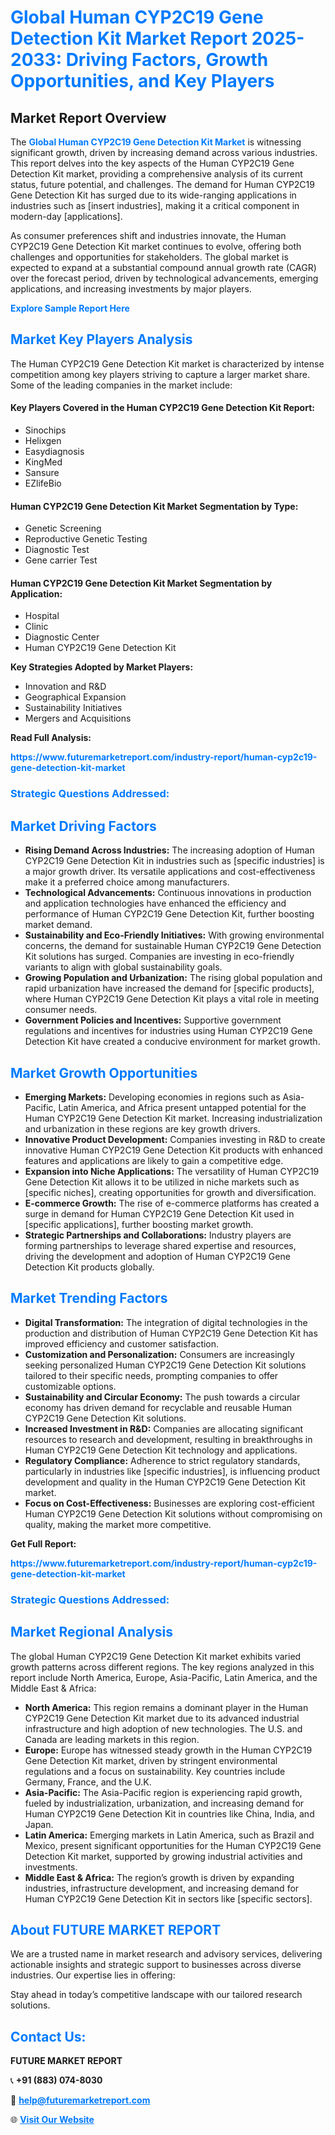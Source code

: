 <h1 style="color: #007BFF;">Global Human CYP2C19 Gene Detection Kit Market Report 2025-2033: Driving Factors, Growth Opportunities, and Key Players</h1>

<section id="overview">
<h2>Market Report Overview</h2>
<p>The <a href="https://www.futuremarketreport.com/industry-report/human-cyp2c19-gene-detection-kit-market" style="color: #007BFF; text-decoration: none;"><strong>Global Human CYP2C19 Gene Detection Kit Market</strong></a> is witnessing significant growth, driven by increasing demand across various industries. This report delves into the key aspects of the Human CYP2C19 Gene Detection Kit market, providing a comprehensive analysis of its current status, future potential, and challenges. The demand for Human CYP2C19 Gene Detection Kit has surged due to its wide-ranging applications in industries such as [insert industries], making it a critical component in modern-day [applications].</p>
<p>As consumer preferences shift and industries innovate, the Human CYP2C19 Gene Detection Kit market continues to evolve, offering both challenges and opportunities for stakeholders. The global market is expected to expand at a substantial compound annual growth rate (CAGR) over the forecast period, driven by technological advancements, emerging applications, and increasing investments by major players.</p>
</section>

<section id="overview">
<p><a href="https://www.futuremarketreport.com/request-sample/reportId=123200" style="color: #007BFF; text-decoration: none;"><strong>Explore Sample Report Here</strong></a></p>
</section>

<section id="key-players">
<h2 style="color: #007BFF;">Market Key Players Analysis</h2>
<p>The Human CYP2C19 Gene Detection Kit market is characterized by intense competition among key players striving to capture a larger market share. Some of the leading companies in the market include:</p>
<h4>Key Players Covered in the Human CYP2C19 Gene Detection Kit Report:</h4>
<ul><li>Sinochips</li><li>Helixgen</li><li>Easydiagnosis</li><li>KingMed</li><li>Sansure</li><li>EZlifeBio</li></ul>
<h4>Human CYP2C19 Gene Detection Kit Market Segmentation by Type:</h4>
<ul><li>Genetic Screening</li><li>Reproductive Genetic Testing</li><li>Diagnostic Test</li><li>Gene carrier Test</li></ul>

<h4>Human CYP2C19 Gene Detection Kit Market Segmentation by Application:</h4>
<ul><li>Hospital</li><li>Clinic</li><li>Diagnostic Center</li><li>Human CYP2C19 Gene Detection Kit</li></ul>
<p><strong>Key Strategies Adopted by Market Players:</strong></p>
<ul>
<li>Innovation and R&D</li>
<li>Geographical Expansion</li>
<li>Sustainability Initiatives</li>
<li>Mergers and Acquisitions</li>
</ul>
</section>

<section>
<p><strong>Read Full Analysis: </strong></p><a href="https://www.futuremarketreport.com/industry-report/human-cyp2c19-gene-detection-kit-market" style="color: #007BFF; text-decoration: none;"><strong>https://www.futuremarketreport.com/industry-report/human-cyp2c19-gene-detection-kit-market</strong></a>
<h3 style="color: #007BFF;">Strategic Questions Addressed:</h3>
</section>

<section id="driving-factors">
<h2 style="color: #007BFF;">Market Driving Factors</h2>
<ul>
<li><strong>Rising Demand Across Industries:</strong> The increasing adoption of Human CYP2C19 Gene Detection Kit in industries such as [specific industries] is a major growth driver. Its versatile applications and cost-effectiveness make it a preferred choice among manufacturers.</li>
<li><strong>Technological Advancements:</strong> Continuous innovations in production and application technologies have enhanced the efficiency and performance of Human CYP2C19 Gene Detection Kit, further boosting market demand.</li>
<li><strong>Sustainability and Eco-Friendly Initiatives:</strong> With growing environmental concerns, the demand for sustainable Human CYP2C19 Gene Detection Kit solutions has surged. Companies are investing in eco-friendly variants to align with global sustainability goals.</li>
<li><strong>Growing Population and Urbanization:</strong> The rising global population and rapid urbanization have increased the demand for [specific products], where Human CYP2C19 Gene Detection Kit plays a vital role in meeting consumer needs.</li>
<li><strong>Government Policies and Incentives:</strong> Supportive government regulations and incentives for industries using Human CYP2C19 Gene Detection Kit have created a conducive environment for market growth.</li>
</ul>
</section>

<section id="growth-opportunities">
<h2 style="color: #007BFF;">Market Growth Opportunities</h2>
<ul>
<li><strong>Emerging Markets:</strong> Developing economies in regions such as Asia-Pacific, Latin America, and Africa present untapped potential for the Human CYP2C19 Gene Detection Kit market. Increasing industrialization and urbanization in these regions are key growth drivers.</li>
<li><strong>Innovative Product Development:</strong> Companies investing in R&D to create innovative Human CYP2C19 Gene Detection Kit products with enhanced features and applications are likely to gain a competitive edge.</li>
<li><strong>Expansion into Niche Applications:</strong> The versatility of Human CYP2C19 Gene Detection Kit allows it to be utilized in niche markets such as [specific niches], creating opportunities for growth and diversification.</li>
<li><strong>E-commerce Growth:</strong> The rise of e-commerce platforms has created a surge in demand for Human CYP2C19 Gene Detection Kit used in [specific applications], further boosting market growth.</li>
<li><strong>Strategic Partnerships and Collaborations:</strong> Industry players are forming partnerships to leverage shared expertise and resources, driving the development and adoption of Human CYP2C19 Gene Detection Kit products globally.</li>
</ul>
</section>

<section id="trending-factors">
<h2 style="color: #007BFF;">Market Trending Factors</h2>
<ul>
<li><strong>Digital Transformation:</strong> The integration of digital technologies in the production and distribution of Human CYP2C19 Gene Detection Kit has improved efficiency and customer satisfaction.</li>
<li><strong>Customization and Personalization:</strong> Consumers are increasingly seeking personalized Human CYP2C19 Gene Detection Kit solutions tailored to their specific needs, prompting companies to offer customizable options.</li>
<li><strong>Sustainability and Circular Economy:</strong> The push towards a circular economy has driven demand for recyclable and reusable Human CYP2C19 Gene Detection Kit solutions.</li>
<li><strong>Increased Investment in R&D:</strong> Companies are allocating significant resources to research and development, resulting in breakthroughs in Human CYP2C19 Gene Detection Kit technology and applications.</li>
<li><strong>Regulatory Compliance:</strong> Adherence to strict regulatory standards, particularly in industries like [specific industries], is influencing product development and quality in the Human CYP2C19 Gene Detection Kit market.</li>
<li><strong>Focus on Cost-Effectiveness:</strong> Businesses are exploring cost-efficient Human CYP2C19 Gene Detection Kit solutions without compromising on quality, making the market more competitive.</li>
</ul>
</section>

<section>
<p><strong>Get Full Report: </strong></p><a href="https://www.futuremarketreport.com/industry-report/human-cyp2c19-gene-detection-kit-market" style="color: #007BFF; text-decoration: none;"><strong>https://www.futuremarketreport.com/industry-report/human-cyp2c19-gene-detection-kit-market</strong></a>
<h3 style="color: #007BFF;">Strategic Questions Addressed:</h3>
</section>


<section id="regional-analysis">
<h2 style="color: #007BFF;">Market Regional Analysis</h2>
<p>The global Human CYP2C19 Gene Detection Kit market exhibits varied growth patterns across different regions. The key regions analyzed in this report include North America, Europe, Asia-Pacific, Latin America, and the Middle East & Africa:</p>
<ul>
<li><strong>North America:</strong> This region remains a dominant player in the Human CYP2C19 Gene Detection Kit market due to its advanced industrial infrastructure and high adoption of new technologies. The U.S. and Canada are leading markets in this region.</li>
<li><strong>Europe:</strong> Europe has witnessed steady growth in the Human CYP2C19 Gene Detection Kit market, driven by stringent environmental regulations and a focus on sustainability. Key countries include Germany, France, and the U.K.</li>
<li><strong>Asia-Pacific:</strong> The Asia-Pacific region is experiencing rapid growth, fueled by industrialization, urbanization, and increasing demand for Human CYP2C19 Gene Detection Kit in countries like China, India, and Japan.</li>
<li><strong>Latin America:</strong> Emerging markets in Latin America, such as Brazil and Mexico, present significant opportunities for the Human CYP2C19 Gene Detection Kit market, supported by growing industrial activities and investments.</li>
<li><strong>Middle East & Africa:</strong> The region’s growth is driven by expanding industries, infrastructure development, and increasing demand for Human CYP2C19 Gene Detection Kit in sectors like [specific sectors].</li>
</ul>
</section>

<footer>
<h2 style="color: #007BFF;">About FUTURE MARKET REPORT</h2>
<p>We are a trusted name in market research and advisory services, delivering actionable insights and strategic support to businesses across diverse industries. Our expertise lies in offering:</p>

<p>Stay ahead in today’s competitive landscape with our tailored research solutions.</p>

<h2 style="color: #007BFF;">Contact Us:</h2>
<p><strong>FUTURE MARKET REPORT</strong></p>
<p>📞 <strong>+91 (883) 074-8030</strong></p>
<p>📧 <strong><a href="mailto:help@futuremarketreport.com" style="color: #007BFF;">help@futuremarketreport.com</a></strong></p>
<p>🌐 <strong><a href="https://www.futuremarketreport.com/" style="color: #007BFF;">Visit Our Website</a></strong></p>
</footer>
